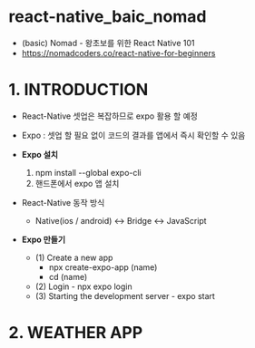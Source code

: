# react-native_baic_nomad

- (basic) Nomad - 왕초보를 위한 React Native 101
- https://nomadcoders.co/react-native-for-beginners

# 1. INTRODUCTION

- React-Native 셋업은 복잡하므로 expo 활용 할 예정
- Expo : 셋업 할 필요 없이 코드의 결과를 앱에서 즉시 확인할 수 있음
- **Expo 설치**

  1. npm install --global expo-cli
  2. 핸드폰에서 expo 앱 설치

- React-Native 동작 방식

  - Native(ios / android) <-> Bridge <-> JavaScript

- **Expo 만들기**
  - (1) Create a new app
    - npx create-expo-app (name)
    - cd (name)
  - (2) Login - npx expo login
  - (3) Starting the development server - expo start

# 2. WEATHER APP
